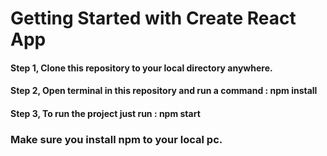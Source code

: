 # Getting Started with Create React App

#### Step 1, Clone this repository to your local directory anywhere.
#### Step 2, Open terminal in this repository and run a command : npm install
#### Step 3, To run the project just run : npm start

### Make sure you install npm to your local pc.

